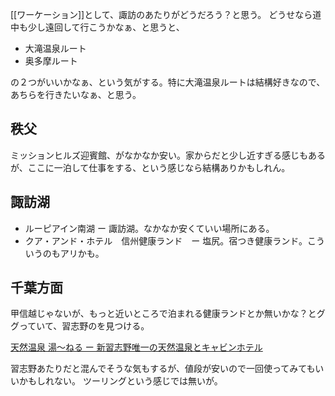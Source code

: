 [[ワーケーション]]として、諏訪のあたりがどうだろう？と思う。
どうせなら道中も少し遠回して行こうかなぁ、と思うと、

- 大滝温泉ルート
- 奥多摩ルート

の２つがいいかなぁ、という気がする。特に大滝温泉ルートは結構好きなので、あちらを行きたいなぁ、と思う。

## 秩父

ミッションヒルズ迎賓館、がなかなか安い。家からだと少し近すぎる感じもあるが、ここに一泊して仕事をする、という感じなら結構ありかもしれん。

## 諏訪湖

- ルーピアイン南湖 ー 諏訪湖。なかなか安くていい場所にある。
- クア・アンド・ホテル　信州健康ランド　ー 塩尻。宿つき健康ランド。こういうのもアリかも。

## 千葉方面

甲信越じゃないが、もっと近いところで泊まれる健康ランドとか無いかな？とググっていて、習志野のを見つける。

[天然温泉 湯～ねる ー 新習志野唯一の天然温泉とキャビンホテル](https://u-neru.com/)

習志野あたりだと混んでそうな気もするが、値段が安いので一回使ってみてもいいかもしれない。
ツーリングという感じでは無いが。